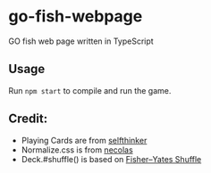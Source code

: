 # go-fish-webpage

GO fish web page written in TypeScript

## Usage

Run `npm start` to compile and run the game.

## Credit:

- Playing Cards are from [selfthinker](https://github.com/selfthinker/CSS-Playing-Cards)
- Normalize.css is from [necolas](github.com/necolas/normalize.css)
- Deck.#shuffle() is based on [Fisher–Yates Shuffle](https://bost.ocks.org/mike/shuffle/)
